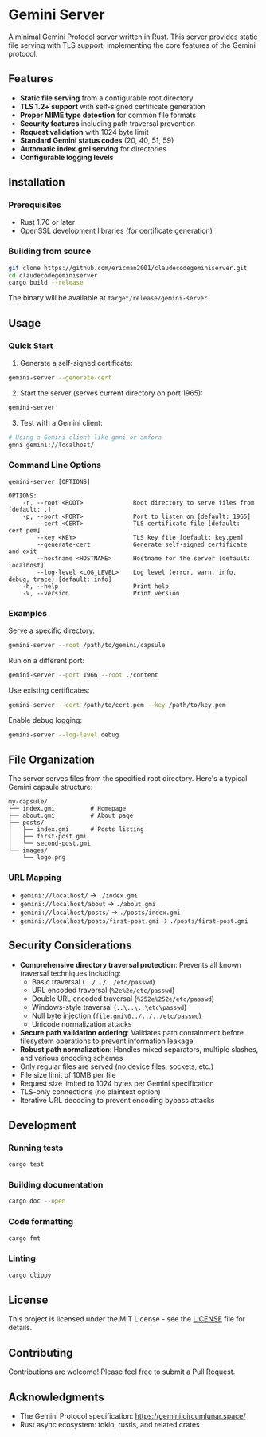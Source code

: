 # Gemini Server

A minimal Gemini Protocol server written in Rust. This server provides static file serving with TLS support, implementing the core features of the Gemini protocol.

## Features

- **Static file serving** from a configurable root directory
- **TLS 1.2+ support** with self-signed certificate generation
- **Proper MIME type detection** for common file formats
- **Security features** including path traversal prevention
- **Request validation** with 1024 byte limit
- **Standard Gemini status codes** (20, 40, 51, 59)
- **Automatic index.gmi serving** for directories
- **Configurable logging levels**

## Installation

### Prerequisites

- Rust 1.70 or later
- OpenSSL development libraries (for certificate generation)

### Building from source

```bash
git clone https://github.com/ericman2001/claudecodegeminiserver.git
cd claudecodegeminiserver
cargo build --release
```

The binary will be available at `target/release/gemini-server`.

## Usage

### Quick Start

1. Generate a self-signed certificate:
```bash
gemini-server --generate-cert
```

2. Start the server (serves current directory on port 1965):
```bash
gemini-server
```

3. Test with a Gemini client:
```bash
# Using a Gemini client like gmni or amfora
gmni gemini://localhost/
```

### Command Line Options

```
gemini-server [OPTIONS]

OPTIONS:
    -r, --root <ROOT>              Root directory to serve files from [default: .]
    -p, --port <PORT>              Port to listen on [default: 1965]
        --cert <CERT>              TLS certificate file [default: cert.pem]
        --key <KEY>                TLS key file [default: key.pem]
        --generate-cert            Generate self-signed certificate and exit
        --hostname <HOSTNAME>      Hostname for the server [default: localhost]
        --log-level <LOG_LEVEL>    Log level (error, warn, info, debug, trace) [default: info]
    -h, --help                     Print help
    -V, --version                  Print version
```

### Examples

Serve a specific directory:
```bash
gemini-server --root /path/to/gemini/capsule
```

Run on a different port:
```bash
gemini-server --port 1966 --root ./content
```

Use existing certificates:
```bash
gemini-server --cert /path/to/cert.pem --key /path/to/key.pem
```

Enable debug logging:
```bash
gemini-server --log-level debug
```

## File Organization

The server serves files from the specified root directory. Here's a typical Gemini capsule structure:

```
my-capsule/
├── index.gmi          # Homepage
├── about.gmi          # About page
├── posts/
│   ├── index.gmi      # Posts listing
│   ├── first-post.gmi
│   └── second-post.gmi
└── images/
    └── logo.png
```

### URL Mapping

- `gemini://localhost/` → `./index.gmi`
- `gemini://localhost/about` → `./about.gmi`
- `gemini://localhost/posts/` → `./posts/index.gmi`
- `gemini://localhost/posts/first-post.gmi` → `./posts/first-post.gmi`

## Security Considerations

- **Comprehensive directory traversal protection**: Prevents all known traversal techniques including:
  - Basic traversal (`../../../etc/passwd`)
  - URL encoded traversal (`%2e%2e/etc/passwd`)
  - Double URL encoded traversal (`%252e%252e/etc/passwd`)
  - Windows-style traversal (`..\..\..\etc\passwd`)
  - Null byte injection (`file.gmi\0../../../etc/passwd`)
  - Unicode normalization attacks
- **Secure path validation ordering**: Validates path containment before filesystem operations to prevent information leakage
- **Robust path normalization**: Handles mixed separators, multiple slashes, and various encoding schemes
- Only regular files are served (no device files, sockets, etc.)
- File size limit of 10MB per file
- Request size limited to 1024 bytes per Gemini specification
- TLS-only connections (no plaintext option)
- Iterative URL decoding to prevent encoding bypass attacks

## Development

### Running tests
```bash
cargo test
```

### Building documentation
```bash
cargo doc --open
```

### Code formatting
```bash
cargo fmt
```

### Linting
```bash
cargo clippy
```

## License

This project is licensed under the MIT License - see the [LICENSE](LICENSE) file for details.

## Contributing

Contributions are welcome! Please feel free to submit a Pull Request.

## Acknowledgments

- The Gemini Protocol specification: https://gemini.circumlunar.space/
- Rust async ecosystem: tokio, rustls, and related crates